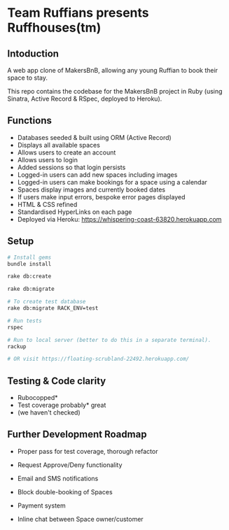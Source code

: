 # Team Ruffians presents Ruffhouses(tm)

## Intoduction

A web app clone of MakersBnB, allowing any young Ruffian to book their space to stay.

This repo contains the codebase for the MakersBnB project in Ruby (using Sinatra, Active Record & RSpec, deployed to Heroku).

## Functions
- Databases seeded & built using ORM (Active Record)
- Displays all available spaces
- Allows users to create an account
- Allows users to login
- Added sessions so that login persists
- Logged-in users can add new spaces including images
- Logged-in users can make bookings for a space using a calendar
- Spaces display images and currently booked dates
- If users make input errors, bespoke error pages displayed
- HTML & CSS refined
- Standardised HyperLinks on each page
- Deployed via Heroku: https://whispering-coast-63820.herokuapp.com

## Setup

```bash
# Install gems
bundle install

rake db:create

rake db:migrate

# To create test database
rake db:migrate RACK_ENV=test

# Run tests
rspec

# Run to local server (better to do this in a separate terminal).
rackup

# OR visit https://floating-scrubland-22492.herokuapp.com/
```

## Testing & Code clarity
- Rubocopped*
- Test coverage probably* great
- (we haven't checked)


## Further Development Roadmap
- Proper pass for test coverage, thorough refactor

- Request Approve/Deny functionality
- Email and SMS notifications
- Block double-booking of Spaces
- Payment system
- Inline chat between Space owner/customer
